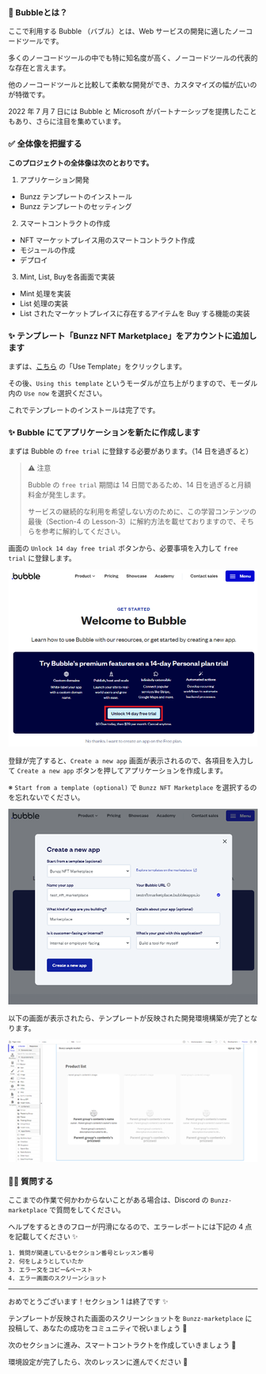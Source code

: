 ### 👀 Bubbleとは？

ここで利用する Bubble （バブル）とは、Web サービスの開発に適したノーコードツールです。

多くのノーコードツールの中でも特に知名度が高く、ノーコードツールの代表的な存在と言えます。

他のノーコードツールと比較して柔軟な開発ができ、カスタマイズの幅が広いのが特徴です。

2022 年 7 月 7 日には Bubble と Microsoft がパートナーシップを提携したこともあり、さらに注目を集めています。


### ✅ 全体像を把握する

**このプロジェクトの全体像は次のとおりです。**

1. アプリケーション開発

- Bunzz テンプレートのインストール
- Bunzz テンプレートのセッティング

2. スマートコントラクトの作成

- NFT マーケットプレイス用のスマートコントラクト作成
- モジュールの作成
- デプロイ

3. Mint, List, Buyを各画面で実装

- Mint 処理を実装
- List 処理の実装
- List されたマーケットプレイスに存在するアイテムを Buy する機能の実装


### ✨ テンプレート「Bunzz NFT Marketplace」をアカウントに追加します

まずは、[こちら](https://bubble.io/template/bunzz-nft-marketplace-1643954660529x868500377825706000) の「Use Template」をクリックします。

その後、`Using this template` というモーダルが立ち上がりますので、モーダル内の `Use now` を選択ください。

これでテンプレートのインストールは完了です。


### ✨ Bubble にてアプリケーションを新たに作成します

まずは Bubble の `free trial` に登録する必要があります。（14 日を過ぎると）

> ⚠️ 注意
>
> Bubble の `free trial` 期間は 14 日間であるため、14 日を過ぎると月額料金が発生します。
> 
> サービスの継続的な利用を希望しない方のために、この学習コンテンツの最後（Section-4 の Lesson-3）に解約方法を載せておりますので、そちらを参考に解約してください。
> 

画面の `Unlock 14 day free trial` ボタンから、必要事項を入力して `free trial` に登録します。

![](/public/images/99-NFT-MarketPlace/section-1/1_1_1.png)

登録が完了すると、`Create a new app` 画面が表示されるので、各項目を入力して `Create a new app` ボタンを押してアプリケーションを作成します。

※ `Start from a template (optional)` で `Bunzz NFT Marketplace` を選択するのを忘れないでください。

![](/public/images/99-NFT-MarketPlace/section-1/1_1_2.png)

以下の画面が表示されたら、テンプレートが反映された開発環境構築が完了となります。

![](/public/images/99-NFT-MarketPlace/section-1/1_1_3.png)


### 🙋‍♂️ 質問する

ここまでの作業で何かわからないことがある場合は、Discord の `Bunzz-marketplace` で質問をしてください。

ヘルプをするときのフローが円滑になるので、エラーレポートには下記の 4 点を記載してください ✨

```
1. 質問が関連しているセクション番号とレッスン番号
2. 何をしようとしていたか
3. エラー文をコピー&ペースト
4. エラー画面のスクリーンショット
```

---

おめでとうございます！セクション 1 は終了です ✨

テンプレートが反映された画面のスクリーンショットを `Bunzz-marketplace` に投稿して、あなたの成功をコミュニティで祝いましょう 🎉

次のセクションに進み、スマートコントラクトを作成していきましょう 🚀

環境設定が完了したら、次のレッスンに進んでください 🎉

